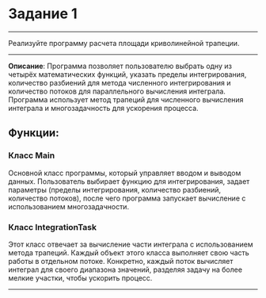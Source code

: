 # Задание 1
***

Реализуйте программу расчета площади криволинейной трапеции.

***

**Описание**: Программа позволяет пользователю выбрать одну из четырёх математических функций, указать пределы интегрирования, количество разбиений для метода численного интегрирования и количество потоков для параллельного вычисления интеграла. Программа использует метод трапеций для численного вычисления интеграла и многозадачность для ускорения процесса.

## Функции:

### Класс Main
Основной класс программы, который управляет вводом и выводом данных. Пользователь выбирает функцию для интегрирования, задает параметры (пределы интегрирования, количество разбиений, количество потоков), после чего программа запускает вычисление с использованием многозадачности.

### Класс IntegrationTask
Этот класс отвечает за вычисление части интеграла с использованием метода трапеций. Каждый объект этого класса выполняет свою часть работы в отдельном потоке. Конкретно, каждый поток вычисляет интеграл для своего диапазона значений, разделяя задачу на более мелкие участки, чтобы ускорить процесс.

***
